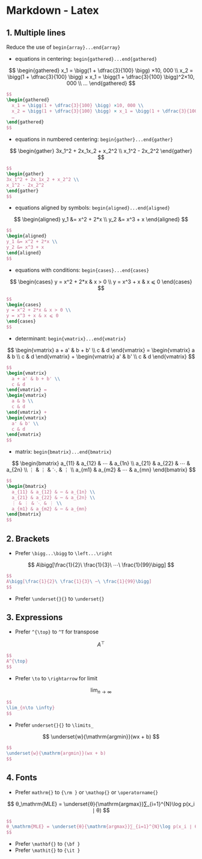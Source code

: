 # Markdown - Latex

## 1. Multiple lines

Reduce the use of `begin{array}...end{array}`

- equations in centering: `begin{gathered}...end{gathered}`

$$
\begin{gathered}
  x_1 = \bigg(1 + \dfrac{3}{100} \bigg) ×10, 000 \\
  x_2 = \bigg(1 + \dfrac{3}{100} \bigg) × x_1 = \bigg(1 + \dfrac{3}{100} \bigg)^2×10, 000 \\
  …
\end{gathered}
$$

```latex
$$
\begin{gathered}
  x_1 = \bigg(1 + \dfrac{3}{100} \bigg) ×10, 000 \\
  x_2 = \bigg(1 + \dfrac{3}{100} \bigg) × x_1 = \bigg(1 + \dfrac{3}{100} \bigg)^2×10, 000 \\
  …
\end{gathered}
$$
```

- equations in numbered centering: `begin{gather}...end{gather}`

$$
\begin{gather}
3x_1^2 + 2x_1x_2 + x_2^2 \\
x_1^2 - 2x_2^2
\end{gather}
$$

```latex
$$
\begin{gather}
3x_1^2 + 2x_1x_2 + x_2^2 \\
x_1^2 - 2x_2^2
\end{gather}
$$
```

- equations aligned by symbols: `begin{aligned}...end{aligned}`

$$
\begin{aligned}
y_1 &= x^2 + 2*x \\
y_2 &= x^3 + x
\end{aligned}
$$

```latex
$$
\begin{aligned}
y_1 &= x^2 + 2*x \\
y_2 &= x^3 + x
\end{aligned}
$$
```

- equations with conditions: `begin{cases}...end{cases}`

$$
\begin{cases}
y = x^2 + 2*x & x > 0 \\
y = x^3 + x & x ⩽ 0
\end{cases}
$$

```latex
$$
\begin{cases}
y = x^2 + 2*x & x > 0 \\
y = x^3 + x & x ⩽ 0
\end{cases}
$$
```

- determinant: `begin{vmatrix}...end{vmatrix}`

$$
\begin{vmatrix}
  a + a' & b + b' \\
  c & d
\end{vmatrix} =
\begin{vmatrix}
  a & b \\
  c & d
\end{vmatrix} +
\begin{vmatrix}
  a' & b' \\
  c & d
\end{vmatrix}
$$

```latex
$$
\begin{vmatrix}
  a + a' & b + b' \\
  c & d
\end{vmatrix} =
\begin{vmatrix}
  a & b \\
  c & d
\end{vmatrix} +
\begin{vmatrix}
  a' & b' \\
  c & d
\end{vmatrix}
$$
```

- matrix: `begin{bmatrix}...end{bmatrix}`

$$
\begin{bmatrix}
  a_{11} & a_{12} & ⋯ & a_{1n} \\
  a_{21} & a_{22} & ⋯ & a_{2n} \\
  ⋮ & ⋮ & ⋱ & ⋮ \\
  a_{m1} & a_{m2} & ⋯ & a_{mn}
\end{bmatrix}
$$

```latex
$$
\begin{bmatrix}
  a_{11} & a_{12} & ⋯ & a_{1n} \\
  a_{21} & a_{22} & ⋯ & a_{2n} \\
  ⋮ & ⋮ & ⋱ & ⋮ \\
  a_{m1} & a_{m2} & ⋯ & a_{mn}
\end{bmatrix}
$$
```

## 2. Brackets

- Prefer `\bigg...\bigg` to `\left...\right`

$$
A\bigg[\frac{1}{2}\ \frac{1}{3}\ ⋯\ \frac{1}{99}\bigg]
$$

```latex
$$
A\bigg[\frac{1}{2}\ \frac{1}{3}\ ⋯\ \frac{1}{99}\bigg]
$$
```

- Prefer `\underset{}{}` to `\underset{}`

## 3. Expressions

- Prefer `^{\top}` to `^T` for transpose

$$
A^{⊤}
$$

```latex
$$
A^{\top}
$$
```

- Prefer `\to` to `\rightarrow` for limit

$$
\lim_{n → ∞}
$$

```latex
$$
\lim_{n\to \infty}
$$
```

- Prefer `underset{}{}` to `\limits_`

$$
\underset{w}{\mathrm{argmin}}(wx + b)
$$

```latex
$$
\underset{w}{\mathrm{argmin}}(wx + b)
$$
```

## 4. Fonts

- Prefer `mathrm{}` to `{\rm }` or `\mathop{}` or `\operatorname{}`

$$
θ_\mathrm{MLE} = \underset{θ}{\mathrm{argmax}}∑_{i=1}^{N}\log p(x_i ∣ θ)
$$

```latex
$$
θ_\mathrm{MLE} = \underset{θ}{\mathrm{argmax}}∑_{i=1}^{N}\log p(x_i ∣ θ)
$$
```

- Prefer `\mathbf{}` to `{\bf }`
- Prefer `\mathit{}` to `{\it }`

